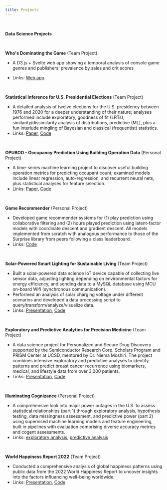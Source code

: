 ```yaml
---
title: Projects
---
```


<br>

**Data Science Projects**

<br>

**Who's Dominating the Game**&nbsp;(Team Project)

- A D3.js + Svelte web app showing a temporal analysis of console game genres and publishers’ prevalence by sales and crit scores 

- Links: [Web app](https://pndang.com/whos-dominating-the-game/)

<br>

**Statistical Inference for U.S. Presidential Elections**&nbsp;(Team Project)

- A detailed analysis of twelve elections for the U.S. presidency between 1976 and 2020 for a deeper understanding of their nature; analyses performed include exploratory, goodness of fit (LRTs), similarity/dissimilarity analysis of distributions, predictive (ML), plus a fun interlude mingling of Bayesian and classical (frequentist) statistics.
- Links: [Paper](https://drive.google.com/file/d/1Nb6aUoaOhqe_Ji_iF3Jy8Hdh--DIqRW9/view?usp=sharing), [Code](https://github.com/pndang/MATH189/tree/main/Project)

<br>

**OPUBOD - Occupancy Prediction Using Building Operation Data**&nbsp;(Personal Project)

- A time-series machine learning project to discover useful building operation metrics for predicting occupant count; examined models include linear regression, auto-regression, and recurrent neural nets, plus statistical analyses for feature selection.
- Links: [Paper](https://drive.google.com/file/d/12UL0OPQqbGY5ToGu8JEwggAvNMf-J9dB/view?usp=sharing), [Code](https://drive.google.com/drive/u/2/folders/1BKV3HpFd2YwQIse4YQVfUlbdYGo2A2DW)

<br>

**Game Recommender**&nbsp;(Personal Project)

- Developed game recommender systems for (1) play prediction using collaborative filtering and (2) hours played prediction using latent-factor models with coordinate descent and gradient descent. All models implemented from scratch with analogous performance to those of the Surprise library from peers following a class leaderboard.
- Links: [Code](https://drive.google.com/drive/u/2/folders/1diIvweOs2dmneHEEoPX3W-tYyowZS1iN)

<br>

**Solar-Powered Smart Lighting for Sustainable Living**&nbsp;(Team Project)

- Built a solar-powered data science IoT device capable of collecting live sensor data, adjusting lighting depending on environmental factors for energy efficiency, and sending data to a MySQL database using MCU on-board Wifi (synchronous communication).
- Performed an analysis of solar charging voltage under different scenarios and developed a data processing script to query/transform/analyze/visualize data.
- Links: [Presentation](hhttps://drive.google.com/file/d/1i84thb4oJFo6m8DlrcVtT5NgY6UpFwib/view?usp=sharing), [Code](https://github.com/pndang/Intro_IoT)

<br>

**Exploratory and Predictive Analytics for Precision Medicine**&nbsp;(Team Project)

- A data science project for Personalized and Secure Drug Discovery supported by the Semiconductor Research Corp. Scholars Program and PRISM Center at UCSD, mentored by Dr. Niema Moshiri. The project combines intensive exploratory and predictive analyses to identify patterns and predict breast cancer recurrence using biomarkers, medical, and lifestyle data from over 3,000 patients.
- Links: [Presentation](https://drive.google.com/file/d/1nc5mEcg7l7X9UfgrfXRdljmFqs_-Ts2-/view?usp=sharing), [Code](https://github.com/pndang/Project_WHEL)

<br>

**Illuminating Cognizance**&nbsp;(Personal Project)

- A comprehensive look into major power outages in the U.S. to assess statistical relationships (part 1) through exploratory analysis, hypothesis testing, data missingness assessment, and predictive power (part 2) using supervised machine learning models and feature engineering, built in pipelines with evaluation comprising diverse accuracy metrics and cogent assessments.
- Links: [exploratory analysis](https://pndang.com/illuminating-cognizance/), [predictive analysis](https://pndang.com/illuminating-intelligence/)

<br>

**World Happiness Report 2022**&nbsp;(Team Project)

- Conducted a comprehensive analysis of global happiness patterns using public data from the 2022 World Happiness Report to uncover insights into the factors influencing well-being worldwide.
- Links: [Presentation](https://drive.google.com/file/d/1knuY3amFDd9kGk97F-VOOwfGwVajRGGE/view?usp=sharing), [Code](https://github.com/pndang/World_Happiness_Report_2022.git)